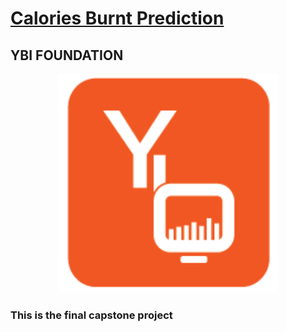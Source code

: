 # <a href="https://calarie-predictor000.herokuapp.com">Calories Burnt Prediction</a>
## YBI FOUNDATION

<a href="https://ybif.ybifoundation.org/#/home"><p align= "center"><img src="https://github.com/ROHAN0011/Calories-Burnt-Prediction/blob/986a709bdbddaa386380dab57e35ebeebb3b0035/YBiLogo.png" width="350" height= "350"></p></a>

### This is the final capstone project
